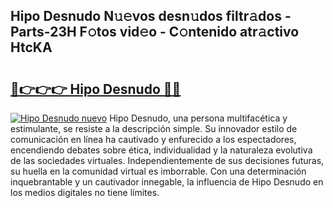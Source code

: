 ## Hipo Desnudo N𝚞𝚎vos desn𝚞dos filtr𝚊dos - Parts-23H F𝚘tos vid𝚎o - C𝚘ntenido atr𝚊ctivo HtcKA

# <h2><a href="http://mb4xgo.tromn.icu/?c=Hipo+Desnudo">🔗👉👉👉 Hipo Desnudo 🔗🔗</a></h2>

[![Hipo Desnudo nuevo](https://i.imgur.com/pEAQMta.gif)](http://mb4xgo.tromn.icu/?c=Hipo+Desnudo)
Hipo Desnudo, una persona multifacética y estimulante, se resiste a la descripción simple. Su innovador estilo de comunicación en línea ha cautivado y enfurecido a los espectadores, encendiendo debates sobre ética, individualidad y la naturaleza evolutiva de las sociedades virtuales. Independientemente de sus decisiones futuras, su huella en la comunidad virtual es imborrable. Con una determinación inquebrantable y un cautivador innegable, la influencia de Hipo Desnudo en los medios digitales no tiene límites.
